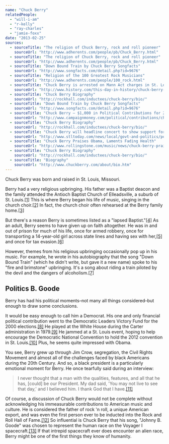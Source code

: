 ```yaml
---
name: "Chuck Berry"
relatedPeople:
  - "will-i-am"
  - "r-kelly"
  - "ray-charles"
  - "jamie-foxx"
date: "2013-02-25"
sources:
  - sourceTitle: "The religion of Chuck Berry, rock and roll pioneer"
    sourceUrl: "http://www.adherents.com/people/pb/Chuck_Berry.html"
  - sourceTitle: "The religion of Chuck Berry, rock and roll pioneer"
    sourceUrl: "http://www.adherents.com/people/pb/Chuck_Berry.html"
  - sourceTitle: "Down Bound Train by Chuck Berry Songfacts"
    sourceUrl: "http://www.songfacts.com/detail.php?id=9676"
  - sourceTitle: "Religion of the 100 Greatest Rock Musicians"
    sourceUrl: "http://www.adherents.com/people/100_rock.html"
  - sourceTitle: "Chuck Berry is arrested on Mann Act charges in St. Louis, Missouri"
    sourceUrl: "http://www.history.com/this-day-in-history/chuck-berry-is-arrested-on-mann-act-charges-in-st-louis-missouri"
  - sourceTitle: "Chuck Berry Biography"
    sourceUrl: "http://rockhall.com/inductees/chuck-berry/bio/"
  - sourceTitle: "Down Bound Train by Chuck Berry Songfacts"
    sourceUrl: "http://www.songfacts.com/detail.php?id=9676"
  - sourceTitle: "Chuck Berry – $1,000 in Political Contributions for 2000"
    sourceUrl: "http://www.campaignmoney.com/political/contributions/chuck-berry.asp?cycle=00"
  - sourceTitle: "Chuck Berry Biography"
    sourceUrl: "http://rockhall.com/inductees/chuck-berry/bio/"
  - sourceTitle: "Chuck Berry will headline concert to show support for Dem convention bid"
    sourceUrl: "http://www.stltoday.com/news/local/govt-and-politics/political-fix/chuck-berry-will-headline-concert-to-show-support-for-dem/article_f95c0580-958f-11df-b217-00127992bc8b.html"
  - sourceTitle: "Chuck Berry Praises Obama, Laments Fading Health"
    sourceUrl: "http://www.rollingstone.com/music/news/chuck-berry-praises-obama-laments-fading-voice-20121027"
  - sourceTitle: "Chuck Berry Biography"
    sourceUrl: "http://rockhall.com/inductees/chuck-berry/bio/"
  - sourceTitle: "Biography"
    sourceUrl: "http://www.chuckberry.com/about/bio.htm"
---
```


Chuck Berry was born and raised in St. Louis, Missouri.

Berry had a very religious upbringing. His father was a Baptist deacon and the family attended the Antioch Baptist Church of Elleadsville, a suburb of St. Louis.<a class="source-citation" href="http://www.adherents.com/people/pb/Chuck_Berry.html" title="The religion of Chuck Berry, rock and roll pioneer">[1]</a> This is where Berry began his life of music, singing in the church choir.<a class="source-citation" href="http://www.adherents.com/people/pb/Chuck_Berry.html" title="The religion of Chuck Berry, rock and roll pioneer">[2]</a> In fact, the church choir often rehearsed at the Berry family home.<a class="source-citation" href="http://www.songfacts.com/detail.php?id=9676" title="Down Bound Train by Chuck Berry Songfacts">[3]</a>

But there's a reason Berry is sometimes listed as a "lapsed Baptist."<a class="source-citation" href="http://www.adherents.com/people/100_rock.html" title="Religion of the 100 Greatest Rock Musicians">[4]</a> As an adult, Berry seems to have given up on faith altogether. He was in and out of prison for much of his life, once for armed robbery, once for transporting a 14-year-old girl across state lines and having sex with her,<a class="source-citation" href="http://www.history.com/this-day-in-history/chuck-berry-is-arrested-on-mann-act-charges-in-st-louis-missouri" title="Chuck Berry is arrested on Mann Act charges in St. Louis, Missouri">[5]</a> and once for tax evasion.<a class="source-citation" href="http://rockhall.com/inductees/chuck-berry/bio/" title="Chuck Berry Biography">[6]</a>

However, themes from his religious upbringing occasionally pop up in his music. For example, he wrote in his autobiography that the song "Down Bound Train" (which he didn't write, but gave it a new name) spoke to his "fire and brimstone" upbringing. It's a song about riding a train piloted by the devil and the dangers of alcoholism.<a class="source-citation" href="http://www.songfacts.com/detail.php?id=9676" title="Down Bound Train by Chuck Berry Songfacts">[7]</a>

## Politics B. Goode

Berry has had his political moments–not many all things considered–but enough to draw some conclusions.

It would be easy enough to call him a Democrat. His one and only financial political contribution went to the Democratic Leaders Victory Fund for the 2000 elections.<a class="source-citation" href="http://www.campaignmoney.com/political/contributions/chuck-berry.asp?cycle=00" title="Chuck Berry – $1,000 in Political Contributions for 2000">[8]</a> He played at the White House during the Carter administration in 1979.<a class="source-citation" href="http://rockhall.com/inductees/chuck-berry/bio/" title="Chuck Berry Biography">[9]</a> He jammed at a St. Louis event, hoping to help encourage the Democratic National Convention to hold the 2012 convention in St. Louis.<a class="source-citation" href="http://www.stltoday.com/news/local/govt-and-politics/political-fix/chuck-berry-will-headline-concert-to-show-support-for-dem/article_f95c0580-958f-11df-b217-00127992bc8b.html" title="Chuck Berry will headline concert to show support for Dem convention bid">[10]</a> Plus, he seems quite impressed with Obama.

You see, Berry grew up through Jim Crow, segregation, the Civil Rights Movement and almost all of the challenges faced by black Americans during the 20th Century. And so, a black president is a particularly emotional moment for Berry. He once tearfully said during an interview:

>I never thought that a man with the qualities, features, and all that he has, [could] be our President. My dad said, 'You may not live to see that day,' and I believed him. I thank God that I have.<a class="source-citation" href="http://www.rollingstone.com/music/news/chuck-berry-praises-obama-laments-fading-voice-20121027" title="Chuck Berry Praises Obama, Laments Fading Health">[11]</a>

Of course, a discussion of Chuck Berry would not be complete without acknowledging his immeasurable contributions to American music and culture. He is considered the father of rock 'n roll, a unique American export, and was even the first person ever to be inducted into the Rock and Roll Hall of Fame.<a class="source-citation" href="http://rockhall.com/inductees/chuck-berry/bio/" title="Chuck Berry Biography">[12]</a> So influential is Chuck Berry that his song, "Johnny B. Goode" was chosen to represent the human race on the Voyager I spacecraft.<a class="source-citation" href="http://www.chuckberry.com/about/bio.htm" title="Biography">[13]</a> If that intrepid spacecraft ever does encounter an alien race, Berry might be one of the first things they know of humanity.